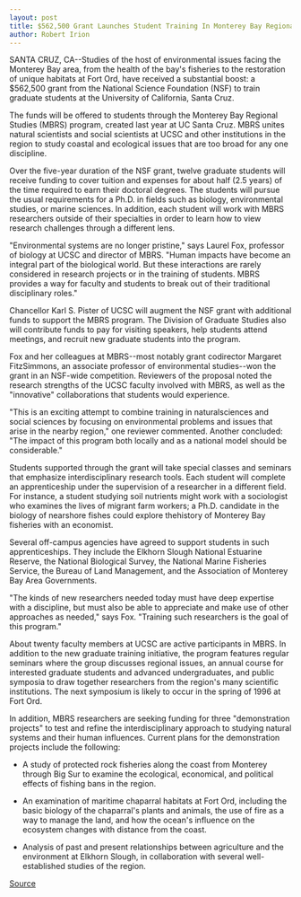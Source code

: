 ```yaml
---
layout: post
title: $562,500 Grant Launches Student Training In Monterey Bay Regional Studies At UC Santa Cruz
author: Robert Irion
---
```


SANTA CRUZ, CA--Studies of the host of environmental issues facing  the Monterey Bay area, from the health of the bay's fisheries to the  restoration of unique habitats at Fort Ord, have received a  substantial boost: a $562,500 grant from the National Science  Foundation (NSF) to train graduate students at the University of  California, Santa Cruz.

The funds will be offered to students through the Monterey Bay  Regional Studies (MBRS) program, created last year at UC Santa Cruz.  MBRS unites natural scientists and social scientists at UCSC and  other institutions in the region to study coastal and ecological  issues that are too broad for any one discipline.

Over the five-year duration of the NSF grant, twelve graduate  students will receive funding to cover tuition and expenses for about  half (2.5 years) of the time required to earn their doctoral degrees.  The students will pursue the usual requirements for a Ph.D. in fields  such as biology, environmental studies, or marine sciences. In  addition, each student will work with MBRS researchers outside of  their specialties in order to learn how to view research challenges  through a different lens.

"Environmental systems are no longer pristine," says Laurel  Fox, professor of biology at UCSC and director of MBRS. "Human  impacts have become an integral part of the biological world. But  these interactions are rarely considered in research projects or in  the training of students. MBRS provides a way for faculty and  students to break out of their traditional disciplinary roles."

Chancellor Karl S. Pister of UCSC will augment the NSF grant  with additional funds to support the MBRS program. The Division of  Graduate Studies also will contribute funds to pay for visiting  speakers, help students attend meetings, and recruit new graduate  students into the program.

Fox and her colleagues at MBRS--most notably grant codirector  Margaret FitzSimmons, an associate professor of environmental  studies--won the grant in an NSF-wide competition. Reviewers of  the proposal noted the research strengths of the UCSC faculty  involved with MBRS, as well as the "innovative" collaborations that  students would experience.

"This is an exciting attempt to combine training in  naturalsciences and social sciences by focusing on environmental  problems and issues that arise in the nearby region," one reviewer  commented. Another concluded: "The impact of this program both  locally and as a national model should be considerable."

Students supported through the grant will take special classes  and seminars that emphasize interdisciplinary research tools. Each  student will complete an apprenticeship under the supervision of a  researcher in a different field. For instance, a student studying soil  nutrients might work with a sociologist who examines the lives of  migrant farm workers; a Ph.D. candidate in the biology of nearshore  fishes could explore thehistory of Monterey Bay fisheries with an  economist.

Several off-campus agencies have agreed to support students  in such apprenticeships. They include the Elkhorn Slough National  Estuarine Reserve, the National Biological Survey, the National  Marine Fisheries Service, the Bureau of Land Management, and the  Association of Monterey Bay Area Governments.

"The kinds of new researchers needed today must have deep  expertise with a discipline, but must also be able to appreciate and  make use of other approaches as needed," says Fox. "Training such  researchers is the goal of this program."

About twenty faculty members at UCSC are active participants  in MBRS. In addition to the new graduate training initiative, the  program features regular seminars where the group discusses  regional issues, an annual course for interested graduate students  and advanced undergraduates, and public symposia to draw together  researchers from the region's many scientific institutions. The next  symposium is likely to occur in the spring of 1996 at Fort Ord.

In addition, MBRS researchers are seeking funding for three  "demonstration projects" to test and refine the interdisciplinary  approach to studying natural systems and their human influences.  Current plans for the demonstration projects include the following:

* A study of protected rock fisheries along the coast from  Monterey through Big Sur to examine the ecological, economical, and  political effects of fishing bans in the region.

* An examination of maritime chaparral habitats at Fort Ord,  including the basic biology of the chaparral's plants and animals, the  use of fire as a way to manage the land, and how the ocean's  influence on the ecosystem changes with distance from the coast.

* Analysis of past and present relationships between  agriculture and the environment at Elkhorn Slough, in collaboration  with several well-established studies of the region.

[Source](http://www1.ucsc.edu/news_events/press_releases/archive/95-96/10-95/102395-NSF_grant_funds_Mon.html "Permalink to 102395-NSF_grant_funds_Mon")
